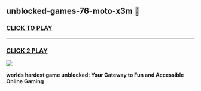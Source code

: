 
## unblocked-games-76-moto-x3m 👋
<h3>
<a href="https://premium.freeplayer.one?title=unblocked-games-76-moto-x3m&ref=14F">CLICK TO PLAY</a></h3>
<hr>

<h3>
<a href="https://premium.freeplayer.one?title=unblocked-games-76-moto-x3m&ref=14F">CLICK 2 PLAY</a>
  
</h3>

<a href="https://premium.freeplayer.one?title=unblocked-games-76-moto-x3m&ref=12F/"><img src="https://clearcache.store/games.png"></a>


**worlds hardest game unblocked: Your Gateway to Fun and Accessible Online Gaming**
